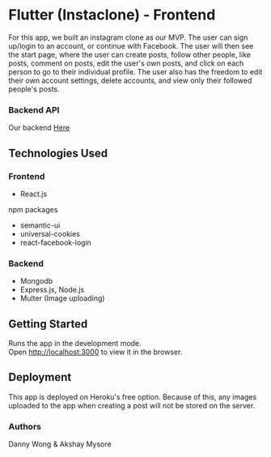 # Flutter (Instaclone) - Frontend
For this app, we built an instagram clone as our MVP. The user can sign up/login to an account, or continue with Facebook. The user will then see the start page, where the user can create posts, follow other people, like posts, comment on posts, edit the user's own posts, and click on each person to go to their individual profile. The user also has the freedom to edit their own account settings, delete accounts, and view only their followed people's posts.

### Backend API

Our backend [Here](https://github.com/dawong8/instaclone-express-server)

## Technologies Used
### Frontend 
* React.js

npm packages
* semantic-ui
* universal-cookies
* react-facebook-login

### Backend 
* Mongodb
* Express.js, Node.js
* Multer (Image uploading)


## Getting Started
Runs the app in the development mode.<br>
Open [http://localhost:3000](http://localhost:3000) to view it in the browser.

## Deployment
This app is deployed on Heroku's free option. Because of this, any images uploaded to the app when creating a post will not be stored on the server. 


### Authors 

Danny Wong & Akshay Mysore
